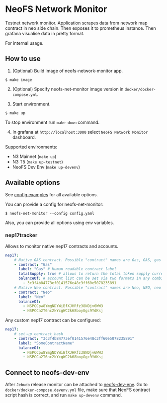 # NeoFS Network Monitor

Testnet network monitor. Application scrapes data from network map contract in
neo side chain. Then exposes it to prometheus instance. Then grafana visualise 
data in pretty format.

For internal usage.

## How to use 

1. (Optional) Build image of neofs-network-monitor app.

```
$ make image
```

2. (Optional) Specify neofs-net-monitor image version in `docker/docker-compose.yml`.

3. Start environment.

```
$ make up
```

To stop environment run `make down` command.

4. In grafana at `http://localhost:3000` select `NeoFS Network Monitor`
dashboard.

Supported environments:
- N3 Mainnet (`make up`)
- N3 T5 (`make up-testnet`)
- NeoFS Dev Env (`make up-devenv`)
   
## Available options

See [config examples](./config) for all available options.

You can provide a config for neofs-net-monitor:

```shell
$ neofs-net-monitor --config config.yaml
```

Also, you can provide all options using env variables.

### nep17tracker

Allows to monitor native nep17 contracts and accounts.

```yaml
nep17:
    # Native GAS contract. Possible "contract" names are Gas, GAS, gas
    - contract: "Gas" 
      label: "Gas" # Human readable contract label
      totalSupply: true # allows to return the total token supply currently available.
      balanceOf: # account list can be set via two formats in any combination
        - 3c3f4b84773ef0141576e48c3ff60e5078235891
    # Native Neo contract. Possible "contract" names are Neo, NEO, neo
    - contract: "Neo"
      label: "Neo"
      balanceOf:
        - NSPCCpw8YmgNDYWiBfXJHRfz38NDjv6WW3
        - NSPCCa2T6nc2kYcgWC2k68boyGgc9YdKsj
```

Any custom nep17 contract can be configured:

```yaml
nep17:
    # set-up contract hash
    - contract: "3c3f4b84773ef0141576e48c3ff60e5078235891"
      label: "SomeContractName"
      balanceOf:
        - NSPCCpw8YmgNDYWiBfXJHRfz38NDjv6WW3
        - NSPCCa2T6nc2kYcgWC2k68boyGgc9YdKsj
```

## Connect to neofs-dev-env

After `Jebudo` release monitor can be attached to 
[neofs-dev-env](https://github.com/nspcc-dev/neofs-dev-env). Go to 
`docker/docker-compose.devenv.yml` file, make sure that NeoFS contract script
hash is correct, and run `make up-devenv` command.
